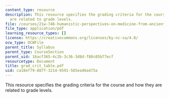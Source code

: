 ```yaml
---
content_type: resource
description: This resource specifies the grading criteria for the course and how they
  are related to grade levels.
file: /courses/21w-746-humanistic-perspectives-on-medicine-from-ancient-greece-to-modern-america-spring-2005/ca18ef79887f32149591585ea46a475a_grad_crit_table.pdf
file_type: application/pdf
learning_resource_types: []
license: https://creativecommons.org/licenses/by-nc-sa/4.0/
ocw_type: OCWFile
parent_title: Syllabus
parent_type: CourseSection
parent_uid: 16acf365-4c2b-3c36-3d8d-f88c05b77ecf
resourcetype: Document
title: grad_crit_table.pdf
uid: ca18ef79-887f-3214-9591-585ea46a475a
---
```

This resource specifies the grading criteria for the course and how they are related to grade levels.